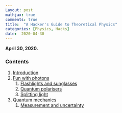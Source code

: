 ```yaml
---
Layout: post
mathjax: true
comments: true
title:  "A Hacker's Guide to Theoretical Physics"
categories: [Physics, Hacks]
date:  2020-04-30
---
```


**April 30, 2020.**

### Contents

1. <a href="#sec-1">Introduction</a>
2. <a href="#sec-2">Fun with photons</a>
   1. <a href="#sec-2-1">Flashlights and sunglasses</a>
   2. <a href="#sec-2-2">Quantum polarisers</a>
   3. <a href="#sec-2-3">Splitting light</a>
3. <a href="#sec-3">Quantum mechanics</a>
   1. <a href="#sec-3-1">Measurement and uncertainty</a>
